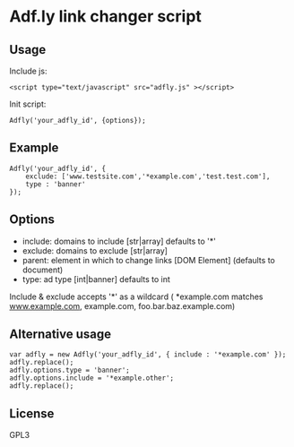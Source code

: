 Adf.ly link changer script
==========================

Usage
-----
Include js:

`<script type="text/javascript" src="adfly.js" ></script>`

Init script:

`Adfly('your_adfly_id', {options});`

Example
-------

    Adfly('your_adfly_id', {
        exclude: ['www.testsite.com','*example.com','test.test.com'],
        type : 'banner'
    });

Options
-------

 * include: domains to include [str|array] defaults to '*'
 * exclude: domains to exclude [str|array]
 * parent: element in which to change links [DOM Element] (defaults to document)
 * type: ad type [int|banner] defaults to int

Include & exclude accepts '*' as a wildcard ( *example.com matches www.example.com, example.com, foo.bar.baz.example.com)

Alternative usage
-----------------

    var adfly = new Adfly('your_adfly_id', { include : '*example.com' });
    adfly.replace();
    adfly.options.type = 'banner';
    adfly.options.include = '*example.other';
    adfly.replace();

License
-------

GPL3

